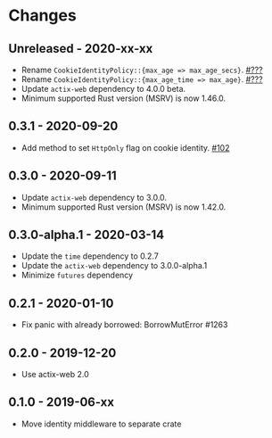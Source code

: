 # Changes

## Unreleased - 2020-xx-xx
* Rename `CookieIdentityPolicy::{max_age => max_age_secs}`. [#???]
* Rename `CookieIdentityPolicy::{max_age_time => max_age}`. [#???]
* Update `actix-web` dependency to 4.0.0 beta.
* Minimum supported Rust version (MSRV) is now 1.46.0.

[#???]: https://github.com/actix/actix-extras/pull/???


## 0.3.1 - 2020-09-20
* Add method to set `HttpOnly` flag on cookie identity. [#102]

[#102]: https://github.com/actix/actix-extras/pull/102


## 0.3.0 - 2020-09-11
* Update `actix-web` dependency to 3.0.0.
* Minimum supported Rust version (MSRV) is now 1.42.0.


## 0.3.0-alpha.1 - 2020-03-14
* Update the `time` dependency to 0.2.7
* Update the `actix-web` dependency to 3.0.0-alpha.1
* Minimize `futures` dependency


## 0.2.1 - 2020-01-10
* Fix panic with already borrowed: BorrowMutError #1263


## 0.2.0 - 2019-12-20
* Use actix-web 2.0


## 0.1.0 - 2019-06-xx
* Move identity middleware to separate crate


<!-- PR Links -->

[#102]: https://github.com/actix/actix-extras/pull/102
